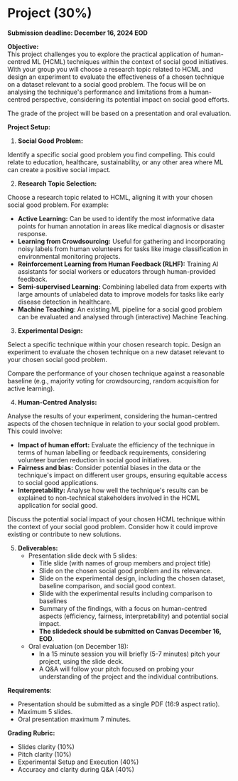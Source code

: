 # Project (30%)

**Submission deadline: December 16, 2024 EOD**

**Objective:**  
This project challenges you to explore the practical application of human-centred ML (HCML) techniques within the context of social good initiatives. With your group you will choose a research topic related to HCML and design an experiment to evaluate the effectiveness of a chosen technique on a dataset relevant to a social good problem. The focus will be on analysing the technique's performance and limitations from a human-centred perspective, considering its potential impact on social good efforts.

The grade of the project will be based on a presentation and oral evaluation.

**Project Setup:**

1. **Social Good Problem:**

Identify a specific social good problem you find compelling. This could relate to education, healthcare, sustainability, or any other area where ML can create a positive social impact.

2. **Research Topic Selection:**

Choose a research topic related to HCML, aligning it with your chosen social good problem. For example:

- **Active Learning:** Can be used to identify the most informative data points for human annotation in areas like medical diagnosis or disaster response.  
- **Learning from Crowdsourcing:** Useful for gathering and incorporating noisy labels from human volunteers for tasks like image classification in environmental monitoring projects.  
- **Reinforcement Learning from Human Feedback (RLHF):** Training AI assistants for social workers or educators through human-provided feedback.  
- **Semi-supervised Learning:** Combining labelled data from experts with large amounts of unlabeled data to improve models for tasks like early disease detection in healthcare.  
- **Machine Teaching**: An existing ML pipeline for a social good problem can be evaluated and analysed through (interactive) Machine Teaching.


3. **Experimental Design:**

Select a specific technique within your chosen research topic. Design an experiment to evaluate the chosen technique on a new dataset relevant to your chosen social good problem.

Compare the performance of your chosen technique against a reasonable baseline (e.g., majority voting for crowdsourcing, random acquisition for active learning).

4. **Human-Centred Analysis:**

Analyse the results of your experiment, considering the human-centred aspects of the chosen technique in relation to your social good problem. This could involve:

- **Impact of human effort:** Evaluate the efficiency of the technique in terms of human labelling or feedback requirements, considering volunteer burden reduction in social good initiatives.  
- **Fairness and bias:** Consider potential biases in the data or the technique's impact on different user groups, ensuring equitable access to social good applications.  
- **Interpretability:** Analyse how well the technique's results can be explained to non-technical stakeholders involved in the HCML application for social good.

Discuss the potential social impact of your chosen HCML technique within the context of your social good problem. Consider how it could improve existing or contribute to new solutions.

5. **Deliverables:**  
   - Presentation slide deck with 5 slides:  
     - Title slide (with names of group members and project title)  
     - Slide on the chosen social good problem and its relevance.  
     - Slide on the experimental design, including the chosen dataset, baseline comparison, and social good context.  
     - Slide with the experimental results including comparison to baselines  
     - Summary of the findings, with a focus on human-centred aspects (efficiency, fairness, interpretability) and potential social impact.  
     - **The slidedeck should be submitted on Canvas December 16, EOD**.  
   - Oral evaluation (on December 18):  
     - In a 15 minute session you will briefly (5-7 minutes) pitch your project, using the slide deck.  
     - A Q\&A will follow your pitch focused on probing your understanding of the project and the individual contributions.

**Requirements**:

- Presentation should be submitted as a single PDF (16:9 aspect ratio).  
- Maximum 5 slides.  
- Oral presentation maximum 7 minutes.

**Grading Rubric:**

- Slides clarity (10%)  
- Pitch clarity (10%)  
- Experimental Setup and Execution (40%)  
- Accuracy and clarity during Q\&A (40%)

